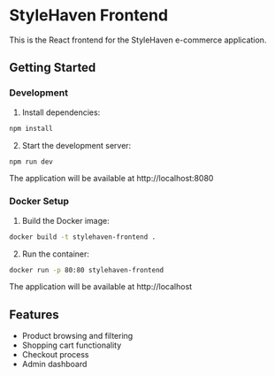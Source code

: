 
# StyleHaven Frontend

This is the React frontend for the StyleHaven e-commerce application.

## Getting Started

### Development

1. Install dependencies:
```bash
npm install
```

2. Start the development server:
```bash
npm run dev
```

The application will be available at http://localhost:8080

### Docker Setup

1. Build the Docker image:
```bash
docker build -t stylehaven-frontend .
```

2. Run the container:
```bash
docker run -p 80:80 stylehaven-frontend
```

The application will be available at http://localhost

## Features

- Product browsing and filtering
- Shopping cart functionality
- Checkout process
- Admin dashboard
